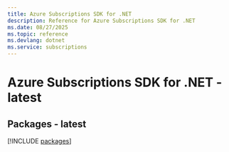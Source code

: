 ```yaml
---
title: Azure Subscriptions SDK for .NET
description: Reference for Azure Subscriptions SDK for .NET
ms.date: 08/27/2025
ms.topic: reference
ms.devlang: dotnet
ms.service: subscriptions
---
```

# Azure Subscriptions SDK for .NET - latest
## Packages - latest
[!INCLUDE [packages](subscriptions-index.md)]